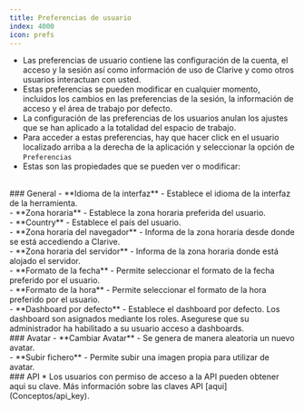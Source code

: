 ```yaml
---
title: Preferencias de usuario
index: 4000
icon: prefs
---
```

* Las preferencias de usuario contiene las configuración de la cuenta, el acceso y la sesión así como información de uso de Clarive y como otros usuarios interactuan con usted.
* Estas preferencias se pueden modificar en cualquier momento, incluidos los cambios en las preferencias de la sesión, la información de acceso y el área de trabajo por defecto.
* La configuración de las preferencias de los usuarios anulan los ajustes que se han aplicado a la totalidad del espacio de trabajo.
* Para acceder a estas preferencias, hay que hacer click en el usuario localizado arriba a la derecha de la aplicación y seleccionar la opción de `Preferencias`
* Estas son las propiedades que se pueden ver o modificar:

<br />
### General
- **Idioma de la interfaz** - Establece el idioma de la interfaz de la herramienta. <br />
- **Zona horaria** - Establece la zona horaria preferida del usuario. <br />
- **Country** - Establece el país del usuario. <br />
- **Zona horaria del navegador** - Informa de la zona horaria desde donde se está accediendo a Clarive. <br />
- **Zona horaria del servidor** - Informa de la zona horaria donde está alojado el servidor. <br />
- **Formato de la fecha** - Permite seleccionar el formato de la fecha preferido por el usuario. <br />
- **Formato de la hora** - Permite seleccionar el formato de la hora preferido por el usuario. <br />
- **Dashboard por defecto** - Establece el dashboard por defecto. Los dashboard son asignados mediante los roles. Asegurese que su administrador ha habilitado a su usuario acceso a dashboards.

<br />
### Avatar
- **Cambiar Avatar** - Se genera de manera aleatoria un nuevo avatar. <br />
- **Subir fichero** - Permite subir una imagen propia para utilizar de avatar.


<br />
### API
* Los usuarios con permiso de acceso a la API pueden obtener aqui su clave. Más información sobre las claves API [aqui](Conceptos/api_key).
